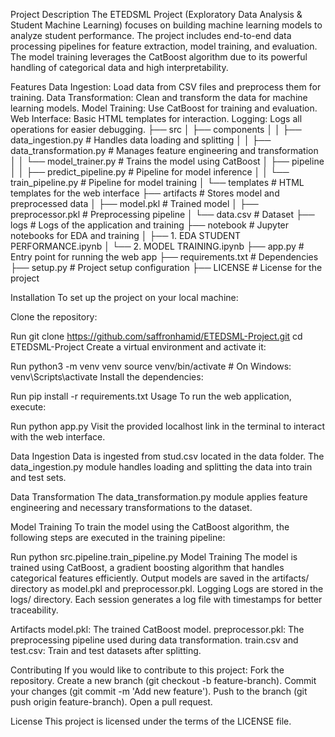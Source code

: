 Project Description
The ETEDSML Project (Exploratory Data Analysis & Student Machine Learning) focuses on building machine learning models to analyze student performance. The project includes end-to-end data processing pipelines for feature extraction, model training, and evaluation. The model training leverages the CatBoost algorithm due to its powerful handling of categorical data and high interpretability.

Features
Data Ingestion: Load data from CSV files and preprocess them for training.
Data Transformation: Clean and transform the data for machine learning models.
Model Training: Use CatBoost for training and evaluation.
Web Interface: Basic HTML templates for interaction.
Logging: Logs all operations for easier debugging.
├── src
│   ├── components
│   │   ├── data_ingestion.py        # Handles data loading and splitting
│   │   ├── data_transformation.py   # Manages feature engineering and transformation
│   │   └── model_trainer.py         # Trains the model using CatBoost
│   ├── pipeline
│   │   ├── predict_pipeline.py      # Pipeline for model inference
│   │   └── train_pipeline.py        # Pipeline for model training
│   └── templates                    # HTML templates for the web interface
├── artifacts                        # Stores model and preprocessed data
│   ├── model.pkl                    # Trained model
│   ├── preprocessor.pkl             # Preprocessing pipeline
│   └── data.csv                     # Dataset
├── logs                             # Logs of the application and training
├── notebook                         # Jupyter notebooks for EDA and training
│   ├── 1. EDA STUDENT PERFORMANCE.ipynb
│   └── 2. MODEL TRAINING.ipynb
├── app.py                           # Entry point for running the web app
├── requirements.txt                 # Dependencies
├── setup.py                         # Project setup configuration
├── LICENSE                          # License for the project

Installation
To set up the project on your local machine:

Clone the repository:

Run
git clone https://github.com/saffronhamid/ETEDSML-Project.git
cd ETEDSML-Project
Create a virtual environment and activate it:

Run
python3 -m venv venv
source venv/bin/activate   # On Windows: venv\Scripts\activate
Install the dependencies:

Run
pip install -r requirements.txt
Usage
To run the web application, execute:

Run
python app.py
Visit the provided localhost link in the terminal to interact with the web interface.

Data Ingestion
Data is ingested from stud.csv located in the data folder. The data_ingestion.py module handles loading and splitting the data into train and test sets.

Data Transformation
The data_transformation.py module applies feature engineering and necessary transformations to the dataset.

Model Training
To train the model using the CatBoost algorithm, the following steps are executed in the training pipeline:

Run
python src.pipeline.train_pipeline.py
Model Training
The model is trained using CatBoost, a gradient boosting algorithm that handles categorical features efficiently.
Output models are saved in the artifacts/ directory as model.pkl and preprocessor.pkl.
Logging
Logs are stored in the logs/ directory. Each session generates a log file with timestamps for better traceability.

Artifacts
model.pkl: The trained CatBoost model.
preprocessor.pkl: The preprocessing pipeline used during data transformation.
train.csv and test.csv: Train and test datasets after splitting.

Contributing
If you would like to contribute to this project:
Fork the repository.
Create a new branch (git checkout -b feature-branch).
Commit your changes (git commit -m 'Add new feature').
Push to the branch (git push origin feature-branch).
Open a pull request.

License
This project is licensed under the terms of the LICENSE file.
